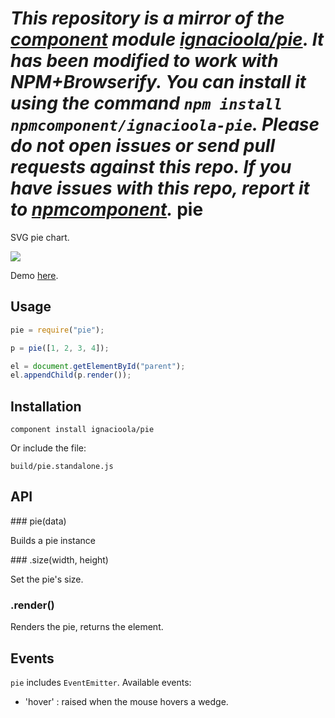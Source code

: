 *This repository is a mirror of the [component](http://component.io) module [ignacioola/pie](http://github.com/ignacioola/pie). It has been modified to work with NPM+Browserify. You can install it using the command `npm install npmcomponent/ignacioola-pie`. Please do not open issues or send pull requests against this repo. If you have issues with this repo, report it to [npmcomponent](https://github.com/airportyh/npmcomponent).*
pie
===

SVG pie chart.

<img src="http://ignacioola.github.io/pie/images/pie.png" />

Demo [here](http://ignacioola.github.io/pie/examples/basic.html).

Usage
-----

```javascript
pie = require("pie");

p = pie([1, 2, 3, 4]);

el = document.getElementById("parent");
el.appendChild(p.render());
```

Installation
------------

    component install ignacioola/pie

Or include the file:
    
    build/pie.standalone.js

API
---

### pie(data)

Builds a pie instance

### .size(width, height)

Set the pie's size.

### .render()

Renders the pie, returns the element.

Events
------

`pie` includes `EventEmitter`. Available events:

* 'hover' : raised when the mouse hovers a wedge.

